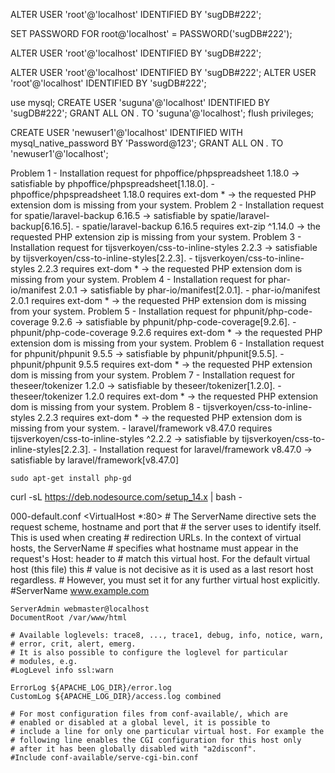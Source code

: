 ALTER USER 'root'@'localhost' IDENTIFIED BY 'sugDB#222';


SET PASSWORD FOR root@'localhost' = PASSWORD('sugDB#222');

ALTER USER 'root'@'localhost' IDENTIFIED BY 'sugDB#222';

ALTER USER  'root'@'localhost' IDENTIFIED BY 'sugDB#222';
ALTER USER  'root'@'localhost' IDENTIFIED BY 'sugDB#222';

use mysql;
CREATE USER 'suguna'@'localhost' IDENTIFIED BY 'sugDB#222';
GRANT ALL ON *.* TO 'suguna'@'localhost';
flush privileges;

CREATE USER 'newuser1'@'localhost' IDENTIFIED WITH mysql_native_password BY 'Password@123';
GRANT ALL ON *.* TO 'newuser1'@'localhost';

Problem 1
    - Installation request for phpoffice/phpspreadsheet 1.18.0 -> satisfiable by phpoffice/phpspreadsheet[1.18.0].
    - phpoffice/phpspreadsheet 1.18.0 requires ext-dom * -> the requested PHP extension dom is missing from your system.
  Problem 2
    - Installation request for spatie/laravel-backup 6.16.5 -> satisfiable by spatie/laravel-backup[6.16.5].
    - spatie/laravel-backup 6.16.5 requires ext-zip ^1.14.0 -> the requested PHP extension zip is missing from your system.
  Problem 3
    - Installation request for tijsverkoyen/css-to-inline-styles 2.2.3 -> satisfiable by tijsverkoyen/css-to-inline-styles[2.2.3].
    - tijsverkoyen/css-to-inline-styles 2.2.3 requires ext-dom * -> the requested PHP extension dom is missing from your system.
  Problem 4
    - Installation request for phar-io/manifest 2.0.1 -> satisfiable by phar-io/manifest[2.0.1].
    - phar-io/manifest 2.0.1 requires ext-dom * -> the requested PHP extension dom is missing from your system.
  Problem 5
    - Installation request for phpunit/php-code-coverage 9.2.6 -> satisfiable by phpunit/php-code-coverage[9.2.6].
    - phpunit/php-code-coverage 9.2.6 requires ext-dom * -> the requested PHP extension dom is missing from your system.
  Problem 6
    - Installation request for phpunit/phpunit 9.5.5 -> satisfiable by phpunit/phpunit[9.5.5].
    - phpunit/phpunit 9.5.5 requires ext-dom * -> the requested PHP extension dom is missing from your system.
  Problem 7
    - Installation request for theseer/tokenizer 1.2.0 -> satisfiable by theseer/tokenizer[1.2.0].
    - theseer/tokenizer 1.2.0 requires ext-dom * -> the requested PHP extension dom is missing from your system.
  Problem 8
    - tijsverkoyen/css-to-inline-styles 2.2.3 requires ext-dom * -> the requested PHP extension dom is missing from your system.
    - laravel/framework v8.47.0 requires tijsverkoyen/css-to-inline-styles ^2.2.2 -> satisfiable by tijsverkoyen/css-to-inline-styles[2.2.3].
    - Installation request for laravel/framework v8.47.0 -> satisfiable by laravel/framework[v8.47.0]

    sudo apt-get install php-gd
curl -sL https://deb.nodesource.com/setup_14.x | bash -


000-default.conf 
<VirtualHost *:80>
	# The ServerName directive sets the request scheme, hostname and port that
	# the server uses to identify itself. This is used when creating
	# redirection URLs. In the context of virtual hosts, the ServerName
	# specifies what hostname must appear in the request's Host: header to
	# match this virtual host. For the default virtual host (this file) this
	# value is not decisive as it is used as a last resort host regardless.
	# However, you must set it for any further virtual host explicitly.
	#ServerName www.example.com

	ServerAdmin webmaster@localhost
	DocumentRoot /var/www/html

	# Available loglevels: trace8, ..., trace1, debug, info, notice, warn,
	# error, crit, alert, emerg.
	# It is also possible to configure the loglevel for particular
	# modules, e.g.
	#LogLevel info ssl:warn

	ErrorLog ${APACHE_LOG_DIR}/error.log
	CustomLog ${APACHE_LOG_DIR}/access.log combined

	# For most configuration files from conf-available/, which are
	# enabled or disabled at a global level, it is possible to
	# include a line for only one particular virtual host. For example the
	# following line enables the CGI configuration for this host only
	# after it has been globally disabled with "a2disconf".
	#Include conf-available/serve-cgi-bin.conf
</VirtualHost>

